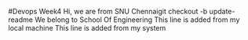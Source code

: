 #Devops Week4
Hi, we are from SNU Chennaigit checkout -b update-readme
We belong to School Of Engineering
This line is added from my local machine
This line is added from my system
